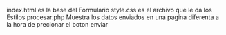 index.html es la base del Formulario
style.css es el archivo que le da los Estilos
procesar.php  Muestra los datos enviados en una pagina diferenta a la hora de precionar el boton enviar

